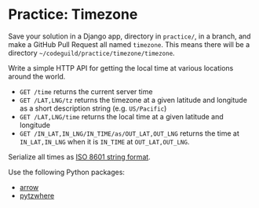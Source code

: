 # Practice: Timezone

Save your solution in a Django app, directory in `practice/`, in a branch, and make a GitHub Pull Request all named `timezone`.
This means there will be a directory `~/codeguild/practice/timezone/timezone`.

Write a simple HTTP API for getting the local time at various locations around the world.

* `GET /time` returns the current server time
* `GET /LAT,LNG/tz` returns the timezone at a given latitude and longitude as a short description string (e.g. `US/Pacific`)
* `GET /LAT,LNG/time` returns the local time at a given latitude and longitude
* `GET /IN_LAT,IN_LNG/IN_TIME/as/OUT_LAT,OUT_LNG` returns the time at `IN_LAT,IN_LNG` when it is `IN_TIME` at `OUT_LAT,OUT_LNG`.

Serialize all times as [ISO 8601 string format](http://arrow.readthedocs.io/en/latest/#arrow.arrow.Arrow.isoformat).

Use the following Python packages:

* [arrow](http://arrow.readthedocs.io/en/latest/)
* [pytzwhere](https://github.com/pegler/pytzwhere)

